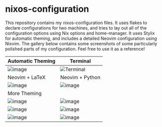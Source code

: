 # nixos-configuration
This repository contains my nixos-configuration files. It uses flakes to declare configurations for two machines, and tries to lay out all of the configuration options using Nix options and home-manager. It uses Stylix for automatic theming, and includes a detailed Neovim configuration using Nixvim. The gallery below contains some screenshots of some particularly polished parts of my configuration. Feel free to use it as a reference!

| Automatic Theming | Terminal |
|---------------|---------------|
| ![image](https://github.com/user-attachments/assets/c3671dcf-3a87-4d50-966b-3f8eb4c965a8) | ![Terminal](https://github.com/user-attachments/assets/0d7de0bb-009c-4950-8e21-b2d998d7b535) |
| Neovim + LaTeX | Neovim + Python |
|![image](https://github.com/user-attachments/assets/94948921-a8fa-40ad-a4b5-55053202a9d2)|![image](https://github.com/user-attachments/assets/b1741938-c45a-47b6-aa68-6c040fcc4faa)|
|More Theming| |
|![image](https://github.com/user-attachments/assets/585d7e47-d805-4a0c-97ee-83dbcca0f3af) |![image](https://github.com/user-attachments/assets/7b92ab5e-512f-44f2-ba2f-bbd4858ef8e9)|
|![image](https://github.com/user-attachments/assets/70f31c61-7ab9-476d-b0e4-0543e49b3cd2) | ![image](https://github.com/user-attachments/assets/6265dc97-796d-4337-bf0a-d30e4c651410) |
|![image](https://github.com/user-attachments/assets/bd7d4218-336d-4c80-8f40-7424f83a945f) | ![image](https://github.com/user-attachments/assets/c2890a34-1862-4162-9e87-c1f7dac1889d) |
